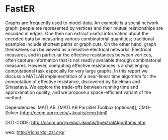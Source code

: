 FastER
======

Graphs are frequently used to model data. An example is a social network graph: people are represented by vertices and their mutual relationships are encoded in edges. One then can  extract useful information about the encoded data by measuring various combinatorial quantities;  traditional examples include shortest paths or graph cuts. On the other hand, graph themselves can be viewed as a resistive electrical networks. Electrical measures, and in particular the effective resistances between vertices, often capture information that is not readily available through combinatorial measures. However, computing effective resistances is a challenging computational task especially for very large graphs. In this report we discuss a MATLAB implementation of a near-linear time algorithm for the computation of effective resistance, discovered by Spielman and Srivastava. We explore the trade-offs between running time and approximation quality, and we propose a space-efficient variant of the method.

Dependencies: MATLAB, [MATLAB Parrallel Toolbox (optional)], CMG-Solver (http://ccom.uprrp.edu/~ikoutis/cmg.html) 

OLD-CODE: http://ccom.uprrp.edu/~ikoutis/SpectralAlgorithms.htm

web: http://richardgl.zzl.org/
